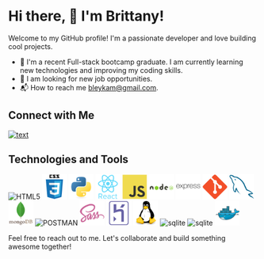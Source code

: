 # Hi there, :wave:  I'm Brittany!

Welcome to my GitHub profile! I'm a passionate developer and love building cool projects.


- :open_book: I'm a recent Full-stack bootcamp graduate.  I am currently learning new technologies and improving my coding skills.
-  💼  I am looking for new job opportunities.
- :mailbox_with_mail:  How to reach me bleykam@gmail.com.





## Connect with Me

[![text](https://img.shields.io/badge/LinkedIn-0077B5?style=for-the-badge&logo=linkedin&logoColor=white)](https://www.linkedin.com/in/brittanyleykam)


## **Technologies and Tools**

<img src="https://user-images.githubusercontent.com/25181517/192158954-f88b5814-d510-4564-b285-dff7d6400dad.png" alt="HTML5" height="50" width="50" />   <img src="https://raw.githubusercontent.com/devicons/devicon/master/icons/css3/css3-original-wordmark.svg" alt="CSS3" height="50" width="50" />    <img src="https://raw.githubusercontent.com/devicons/devicon/master/icons/python/python-original.svg" alt="PYTHON" height="50" width="50" />    <img src="https://raw.githubusercontent.com/devicons/devicon/master/icons/react/react-original-wordmark.svg" alt="REACT" height="50" width="50" />    <img src="https://raw.githubusercontent.com/devicons/devicon/master/icons/javascript/javascript-original.svg" alt="JS" height="50" width="50" />   <img src="https://raw.githubusercontent.com/devicons/devicon/master/icons/nodejs/nodejs-original-wordmark.svg" alt="node" height="50" width="50" />    <img src="https://raw.githubusercontent.com/devicons/devicon/master/icons/express/express-original-wordmark.svg" alt="EXPRESS" height="50" width="50" />   <img src="https://raw.githubusercontent.com/devicons/devicon/master/icons/git/git-original.svg" alt="git" height="50" width="50" />   <img src="https://raw.githubusercontent.com/devicons/devicon/master/icons/mysql/mysql-original.svg" alt="MYSQL" height="50" width="50" />    <img src="https://raw.githubusercontent.com/devicons/devicon/master/icons/mongodb/mongodb-original-wordmark.svg" alt="MONGODB" height="50" width="50" />  <img src="https://camo.githubusercontent.com/93b32389bf746009ca2370de7fe06c3b5146f4c99d99df65994f9ced0ba41685/68747470733a2f2f7777772e766563746f726c6f676f2e7a6f6e652f6c6f676f732f676574706f73746d616e2f676574706f73746d616e2d69636f6e2e737667" alt="POSTMAN" height="50" width="50" />    <img src="https://raw.githubusercontent.com/devicons/devicon/master/icons/sass/sass-original.svg" alt="SASS" height="50" width="50" />    <img src="https://raw.githubusercontent.com/devicons/devicon/master/icons/heroku/heroku-original.svg" alt="HEROKU" height="50" width="50" />    <img src="https://raw.githubusercontent.com/devicons/devicon/master/icons/linux/linux-original.svg" alt="LINUX" height="50" width="50" />     <img src="https://www.svgrepo.com/show/354381/sqlite.svg" alt="sqlite" height="50" width="50" />    <img src="https://www.svgrepo.com/show/443013/brand-django.svg" alt="sqlite" height="50" width="50" />  <img src="https://raw.githubusercontent.com/devicons/devicon/master/icons/docker/docker-original.svg" alt="PYTHON" height="50" width="50" />



Feel free to reach out to me. Let's collaborate and build something awesome together!




